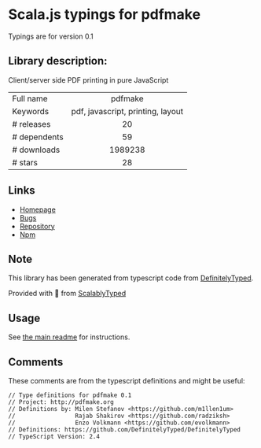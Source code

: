 
# Scala.js typings for pdfmake

Typings are for version 0.1

## Library description:
Client/server side PDF printing in pure JavaScript

|                    |                 |
| ------------------ | :-------------: |
| Full name          | pdfmake |
| Keywords           | pdf, javascript, printing, layout |
| # releases         | 20 |
| # dependents       | 59 |
| # downloads        | 1989238 |
| # stars            | 28 |

## Links
- [Homepage](http://pdfmake.org)
- [Bugs](https://github.com/bpampuch/pdfmake/issues)
- [Repository](https://github.com/bpampuch/pdfmake)
- [Npm](https://www.npmjs.com/package/pdfmake)
    


## Note
This library has been generated from typescript code from [DefinitelyTyped](https://definitelytyped.org).

Provided with :purple_heart: from [ScalablyTyped](https://github.com/oyvindberg/ScalablyTyped)

## Usage
See [the main readme](../../readme.md) for instructions.

## Comments

These comments are from the typescript definitions and might be useful:
```
// Type definitions for pdfmake 0.1
// Project: http://pdfmake.org
// Definitions by: Milen Stefanov <https://github.com/m1llen1um>
//                 Rajab Shakirov <https://github.com/radziksh>
//                 Enzo Volkmann <https://github.com/evolkmann>
// Definitions: https://github.com/DefinitelyTyped/DefinitelyTyped
// TypeScript Version: 2.4

```


